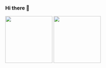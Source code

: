 ### Hi there 👋
<img src="https://cdn.jsdelivr.net/gh/sy-records/staticfile@master/images/202007/huaji.gif" height="150">
<img src="https://cdn.jsdelivr.net/gh/sy-records/staticfile@master/images/202007/huaji.gif" float="right" height="150">

